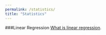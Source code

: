 ```yaml
---
permalink: /statistics/
title: "Statistics"
---
```


###Linear Regression
[What is linear regression](/_statistics/mathsjax.md). 
